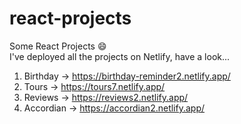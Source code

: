 # react-projects
Some React Projects 😄 \
I've deployed all the projects on Netlify, have a look...
1. Birthday -> https://birthday-reminder2.netlify.app/
2. Tours -> https://tours7.netlify.app/
3. Reviews -> https://reviews2.netlify.app/
4. Accordian -> https://accordian2.netlify.app/
